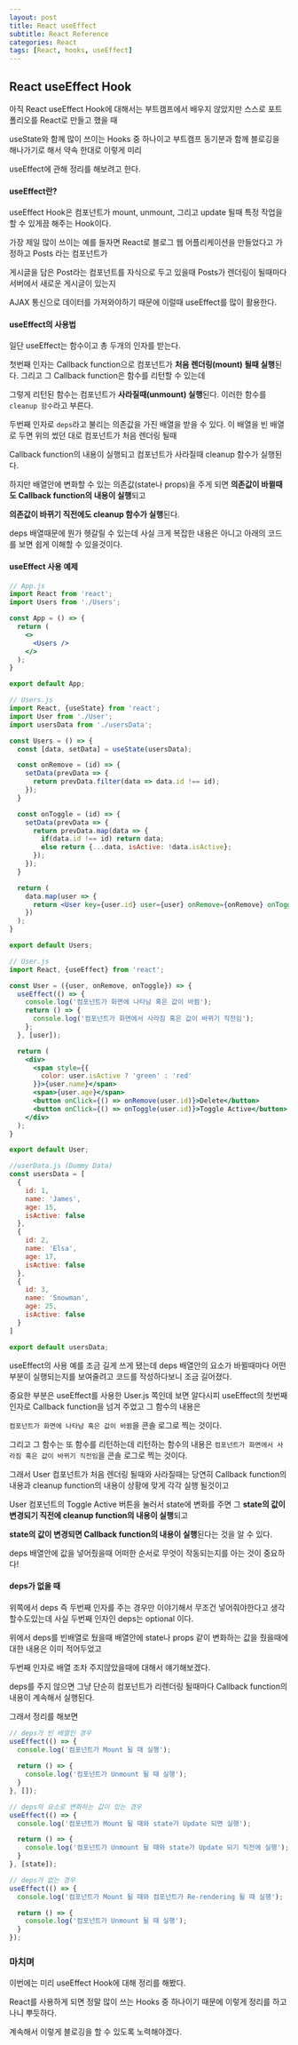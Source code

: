 ```yaml
---
layout: post
title: React useEffect
subtitle: React Reference
categories: React
tags: [React, hooks, useEffect]
---
```


React useEffect Hook
------------

아직 React useEffect Hook에 대해서는 부트캠프에서 배우지 않았지만 스스로 포트폴리오를 React로 만들고 했을 때

useState와 함께 많이 쓰이는 Hooks 중 하나이고 부트캠프 동기분과 함께 블로깅을 해나가기로 해서 약속 한대로 이렇게 미리 

useEffect에 관해 정리를 해보려고 한다.

#### useEffect란? ####

useEffect Hook은 컴포넌트가 mount, unmount, 그리고 update 될때 특정 작업을 할 수 있게끔 해주는 Hook이다.

가장 제일 많이 쓰이는 예를 들자면 React로 블로그 웹 어플리케이션을 만들었다고 가정하고 Posts 라는 컴포넌트가

게시글을 담은 Post라는 컴포넌트를 자식으로 두고 있을때 Posts가 렌더링이 될때마다 서버에서 새로운 게시글이 있는지

AJAX 통신으로 데이터를 가져와야하기 때문에 이럴때 useEffect를 많이 활용한다.

#### useEffect의 사용법  ####

일단 useEffect는 함수이고 총 두개의 인자를 받는다.

첫번째 인자는 Callback function으로 컴포넌트가 **처음 렌더링(mount) 될때 실행**된다. 그리고 그 Callback function은 함수를 리턴할 수 있는데

그렇게 리턴된 함수는 컴포넌트가 **사라질때(unmount) 실행**된다. 이러한 함수를 `cleanup 함수`라고 부른다.

두번째 인자로 `deps`라고 불리는 의존값을 가진 배열을 받을 수 있다. 이 배열을 빈 배열로 두면 위의 썼던 대로 컴포넌트가 처음 렌더링 될때

Callback function의 내용이 실행되고 컴포넌트가 사라질때 cleanup 함수가 실행된다.

하지만 배열안에 변화할 수 있는 의존값(state나 props)을 주게 되면 **의존값이 바뀔때도  Callback function의 내용이 실행**되고 

**의존값이 바뀌기 직전에도 cleanup 함수가 실행**된다.

deps 배열때문에 뭔가 헷갈릴 수 있는데 사실 크게 복잡한 내용은 아니고 아래의 코드를 보면 쉽게 이해할 수 있을것이다.

#### useEffect 사용 예제  ####

```jsx
// App.js
import React from 'react';
import Users from './Users';

const App = () => {
  return (
	<>
	  <Users />
	</>
  );
}

export default App;

// Users.js
import React, {useState} from 'react';
import User from './User';
import usersData from './usersData';

const Users = () => {
  const [data, setData] = useState(usersData);

  const onRemove = (id) => {
	setData(prevData => {
	  return prevData.filter(data => data.id !== id);
	});
  }

  const onToggle = (id) => {
	setData(prevData => {
	  return prevData.map(data => {
		if(data.id !== id) return data;
		else return {...data, isActive: !data.isActive};
	  });
	});
  }

  return (
	data.map(user => {
	  return <User key={user.id} user={user} onRemove={onRemove} onToggle={onToggle}/>
	})
  );
}

export default Users;

// User.js
import React, {useEffect} from 'react';

const User = ({user, onRemove, onToggle}) => {
  useEffect(() => {
    console.log('컴포넌트가 화면에 나타남 혹은 값이 바뀜');
    return () => {
      console.log('컴포넌트가 화면에서 사라짐 혹은 값이 바뀌기 직전임');
    };
  }, [user]);

  return (
	<div>
	  <span style={{
		color: user.isActive ? 'green' : 'red'
	  }}>{user.name}</span>
	  <span>{user.age}</span>
	  <button onClick={() => onRemove(user.id)}>Delete</button>
	  <button onClick={() => onToggle(user.id)}>Toggle Active</button>
	</div>
  );
}

export default User;

//userData.js (Dummy Data)
const usersData = [
  {
	id: 1,
	name: 'James',
	age: 15,
	isActive: false
  },
  {
	id: 2,
	name: 'Elsa',
	age: 17,
	isActive: false
  },
  {
	id: 3,
	name: 'Snowman',
	age: 25,
	isActive: false
  }
]

export default usersData;
```

useEffect의 사용 예를 조금 길게 쓰게 됐는데 deps 배열안의 요소가 바뀔때마다 어떤부분이 실행되는지를 보여줄려고 코드를 작성하다보니 조금 길어졌다.

중요한 부분은 useEffect를 사용한 User.js 쪽인데 보면 알다시피 useEffect의 첫번째 인자로 Callback function을 넘겨 주었고 그 함수의 내용은

`컴포넌트가 화면에 나타남 혹은 값이 바뀜`을 콘솔 로그로 찍는 것이다.

그리고 그 함수는 또 함수를 리턴하는데 리턴하는 함수의 내용은 `컴포넌트가 화면에서 사라짐 혹은 값이 바뀌기 직전임`을 콘솔 로그로 찍는 것이다.

그래서 User 컴포넌트가 처음 렌더링 될때와 사라질때는 당연히 Callback function의 내용과 cleanup function의 내용이 상황에 맞게 각각 실행 될것이고 

User 컴포넌트의 Toggle Active 버튼을 눌러서 state에 변화를 주면 그 **state의 값이 변경되기 직전에 cleanup function의 내용이 실행**되고 

**state의 값이 변경되면 Callback function의 내용이 실행**된다는 것을 알 수 있다.

deps 배열안에 값을 넣어줬을때 어떠한 순서로 무엇이 작동되는지를 아는 것이 중요하다!

#### deps가 없을 때 ####

위쪽에서 deps 즉 두번째 인자를 주는 경우만 이야기해서 무조건 넣어줘야한다고 생각할수도있는데 사실 두번째 인자인 deps는 optional 이다.

위에서 deps를 빈배열로 뒀을때 배열안에 state나 props 같이 변화하는 값을 줬을때에 대한 내용은 이미 적어두었고

두번째 인자로 배열 조차 주지않았을때에 대해서 얘기해보겠다.

deps를 주지 않으면 그냥 단순히 컴포넌트가 리렌더링 될때마다 Callback function의 내용이 계속해서 실행된다.

그래서 정리를 해보면

```jsx
// deps가 빈 배열인 경우
useEffect(() => {
  console.log('컴포넌트가 Mount 될 때 실행');
  
  return () => {
	console.log('컴포넌트가 Unmount 될 때 실행');
  }
}, []);

// deps의 요소로 변화하는 값이 있는 경우
useEffect(() => {
  console.log('컴포넌트가 Mount 될 때와 state가 Update 되면 실행');

  return () => {
	console.log('컴포넌트가 Unmount 될 때와 state가 Update 되기 직전에 실행');
  }
}, [state]);

// deps가 없는 경우
useEffect(() => {
  console.log('컴포넌트가 Mount 될 때와 컴포넌트가 Re-rendering 될 때 실행');

  return () => {
	console.log('컴포넌트가 Unmount 될 때 실행');
  }
});
```

### 마치며 ###

이번에는 미리 useEffect Hook에 대해 정리를 해봤다.

React를 사용하게 되면 정말 많이 쓰는 Hooks 중 하나이기 때문에 이렇게 정리를 하고 나니 뿌듯하다.

계속해서 이렇게 블로깅을 할 수 있도록 노력해야겠다.
